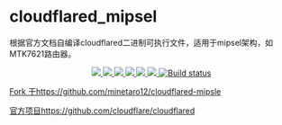 # cloudflared_mipsel
根据官方文档自编译cloudflared二进制可执行文件，适用于mipsel架构，如MTK7621路由器。 
<p align="center">
<a href="https://github.com/dearxjoe/cloudflared_mipsel/releases"><img src="https://img.shields.io/github/downloads/dearxjoe/cloudflared_mipsel/total">
<a href="https://github.com/dearxjoe/cloudflared_mipsel/graphs/contributors"><img src="https://img.shields.io/github/contributors-anon/dearxjoe/cloudflared_mipsel">
<a href="https://github.com/dearxjoe/cloudflared_mipsel/releases/"><img src="https://img.shields.io/github/release/dearxjoe/cloudflared_mipsel">
<a href="https://github.com/dearxjoe/cloudflared_mipsel/issues"><img src="https://img.shields.io/github/issues-raw/dearxjoe/cloudflared_mipsel">
<a href="https://github.com/dearxjoe/cloudflared_mipsel/discussions"><img src="https://img.shields.io/github/discussions/dearxjoe/cloudflared_mipsel">
<a href="GitHub repo size"><img src="https://img.shields.io/github/repo-size/dearxjoe/cloudflared_mipsel?color=red&style=flat-square">
<a href="https://github.com/dearxjoe/cloudflared_mipsel/actions?query=workflow%3ABuild"><img src="https://img.shields.io/github/actions/workflow/status/dearxjoe/cloudflared_mipsel/build.yml?branch=main" alt="Build status">
</p>

Fork 于https://github.com/minetaro12/cloudflared-mipsle


官方项目https://github.com/cloudflare/cloudflared
